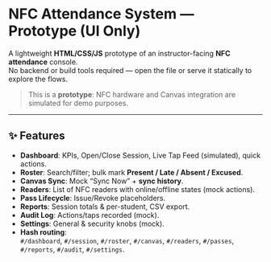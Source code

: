 # NFC Attendance System — Prototype (UI Only)

A lightweight **HTML/CSS/JS** prototype of an instructor-facing **NFC attendance** console.  
No backend or build tools required — open the file or serve it statically to explore the flows.

> This is a **prototype**: NFC hardware and Canvas integration are simulated for demo purposes.

---

## ✨ Features

- **Dashboard**: KPIs, Open/Close Session, Live Tap Feed (simulated), quick actions.
- **Roster**: Search/filter; bulk mark **Present / Late / Absent / Excused**.
- **Canvas Sync**: Mock “Sync Now” + **sync history**.
- **Readers**: List of NFC readers with online/offline states (mock actions).
- **Pass Lifecycle**: Issue/Revoke placeholders.
- **Reports**: Session totals & per-student, CSV export.
- **Audit Log**: Actions/taps recorded (mock).
- **Settings**: General & security knobs (mock).
- **Hash routing**:  
  `#/dashboard`, `#/session`, `#/roster`, `#/canvas`, `#/readers`, `#/passes`, `#/reports`, `#/audit`, `#/settings`.



